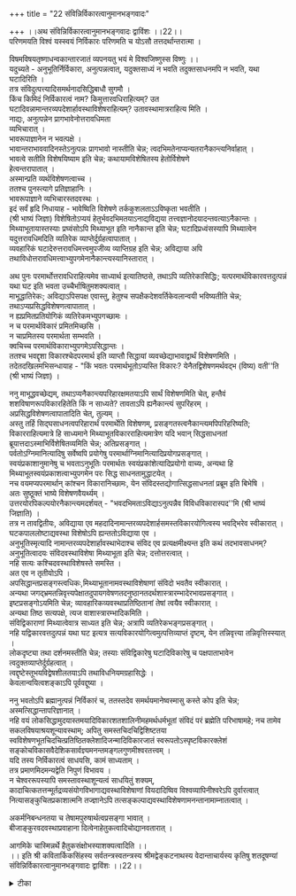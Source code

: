 +++
title = "22 संविन्निर्विकारत्वानुमानभङ्गवादः"

+++
।।अथ संविन्निर्विकारत्वानुमानभङ्गवादः द्वाविंशः ।।22।।  
परिणमयति विश्वं यस्स्वयं निर्विकारः परिणमति च योऽसौ तत्तदर्थान्तरात्मा ।  
  
विषमविषयतृष्णाधन्वकान्तारजातं व्यपनयतु भयं मे विश्वजिष्णुस्स विष्णुः ।।  
यदुच्यते - अनुभूतिर्निर्विकारा, अनुत्पन्नत्वात्, यदुक्तसाध्यं न भवति तदुक्तसाधनमपि न भवति, यथा घटादिरिति ।  
 तत्र संविदुत्पत्त्यादिसमर्थनादसिद्धिबाधौ सुगमौ ।  
 किंच किमिदं निर्विकारत्वं नाम? किमुत्तारवधिराहित्यम्? उत   
घटादिवन्नामान्तरव्यपदेशार्हावस्थाविशेषराहित्यम्? उतावस्थामात्रराहित्य मिति ।  
 नाद्यः, अनुत्पन्नेन प्रागभावेनोत्तरावधिमता   
व्यभिचारात् ।  
 भावरूपाज्ञानेन न भवत्पक्षे ।  
 भावान्तराभाववादिनस्तेऽनुत्पन्नः प्रागभावो नास्तीति चेन्न; त्वदभिमतेनाप्यन्यतरानैकान्त्यनिर्वाहात् ।  
 भावत्वे सतीति विशेषयिष्याम इति चेन्न; कथायामविशेषितस्य हेतोर्विशेषणे   
हेत्वन्तरापातात् ।  
 अस्मान्प्रति व्यर्थविशेषणत्वाच्च ।  
 ततश्च पुनस्त्यागे प्रतिज्ञाहानिः ।  
 भावरूपाज्ञाने व्यभिचारस्तदवस्थः ।  
 इदं सर्वं हृदि निधायाह - भावेष्विति विशेषणे तर्ककुशलताऽऽविष्कृता भवतीति ।  
 (श्री भाष्यं जिज्ञा) विशेषितोऽप्ययं हेतुर्भवदभिमतयाऽनाद्यविद्यया तत्त्वज्ञानोदयादन्तवत्याऽनैकान्तः ।  
 मिथ्याभूतायास्तस्याः प्रघ्वंसोऽपि मिथ्याभूत इति नानैकान्त इति चेन्न; घटादिप्रध्वंसस्यापि मिथ्यात्वेन यदुत्तरावधिमदिति व्यतिरेक व्याप्तेर्दुर्ग्रहत्वापातात् ।  
 व्यवहारिकं घटादेरुत्तरावधिमत्त्वमुपजीव्य व्याप्तिग्रह इति चेन्न; अविद्याया अपि तथाविधोत्तरावधिमत्त्वाभ्युपगमेनानैकान्त्यस्यानिस्तारात् ।  
  
अथ पुनः परमार्थोत्तरावधिराहित्यमेव साध्यार्थ इत्यातिष्ठसे, तथाऽपि व्यतिरेकासिद्धिः; यत्परमार्थविकारवत्तदुत्पन्नं यथा घट इति भवता उच्चैर्भाषितुमशक्यत्वात् ।  
 माभूद्धातिरेकः; अविद्याऽपिसपक्ष एवास्तु, हेतुश्च सपक्षैकदेशवर्तिकेवलान्वयी भविष्यतीति चेन्न; तथाऽप्यप्रसिद्धविशेषणत्वापातात् ।  
न ह्यप्रमितप्रतियोगिकं व्यतिरेकमभ्युपगच्छामः ।  
 न च परमार्थविकारं प्रमितमिच्छसि ।  
 न चाप्रमितस्य परमार्थता सम्भवति ।  
 क्वचिच्च परमार्थविकाराभ्युपगमेऽपसिद्धान्तः ।  
 ततश्च भवद्दृशा विकारश्चेदपरमार्थ इति व्याप्तौ सिद्धायां व्यवच्छेद्याभावाद्वार्थं विशेषणमिति ।  
 तदेतदखिलमभिसन्धायाह - "किं भवतः परमार्थभूतोऽप्यस्ति विकारः? येनैतद्विशेषणमर्थवद्भ (विष्य) वती''ति (श्री भाष्यं जिज्ञा) ।  
  
ननु माभूद्धवच्छेद्यम्, तथाऽप्यनैकान्त्यपरिहारक्षमतयाऽपि सार्थं विशेषणमिति चेत्, हन्तैवं शशविषाणरूपविकारहितेति किं न साध्यते? तावताऽपि ह्यनैकान्त्यं सुपरिहरम् ।  
 अप्रसिद्धविशेषणत्वापातादिति चेत्, तुल्यम् ।  
 अस्तु तर्हि सिद्घसाधनत्वपरिहारार्थं परमार्थेति विशेषणम्, प्रसङ्गतस्त्वनैकान्त्यमपिपरिहरिष्यति; विकारराहित्यमात्रे हि साध्यमाने मिथ्याभूतविकारराहित्यमात्रेण यदि भवान् सिद्धसाधनतां ब्रूयात्तदाऽस्माभिर्विशेषितव्यमिति चेन्न; अतिप्रसङ्गात् ।  
 पर्वतोऽग्निमानित्यादिषु सर्वेष्वपि प्रयोगेषु परमार्थाग्निमानित्यादिप्रयोगप्रसङ्गात् ।  
 स्वयंप्रकाशानुमानेषु च भवताऽनुभूतिः परमार्थतः स्वयंप्रकांशेत्यादिप्रयोगो वाच्यः, अन्यथा हि मिथ्याभूतस्वयंप्रकाशत्वाभ्युपगमेन परः सिद्ध साधनतामुद्धाटयेत् ।  
 नच वयमप्यपरमार्थान् कांश्चन विकारानिच्छामः, येन संविदस्तद्योगात्सिद्धसाधनतां प्रब्रूम इति बिभेषि ।  
 अतः सुष्ठूक्तं भाष्ये विशेषणवैयर्थ्यम् ।  
 उत्तरयोरपिकल्पयोरनैकान्त्यमदर्शयत् - "भवदभिमताऽविद्याऽनुत्पन्नैव विविधविकारास्पद''मि (श्री भाष्यं जिज्ञाति) ।  
तत्र न तावद्वितीयः, अविद्याया एव महदादिनामान्तरव्यपदेशार्हसमस्तविकारयोगित्वस्य भवद्भिरेव स्वीकारात् ।  
घटकपाललोष्टाद्यवस्था विशेषोऽपि ह्यन्ततोऽविद्याया एव ।  
 अनुभूतिस्मृत्यादि नामान्तरव्यपदेशार्हावस्थाभेदाश्च संविद एव प्रत्यक्षमीक्ष्यन्त इति कथं तदभावसाधनम्? अनुभूतित्वादयः संविदवस्थाविशेषा मिथ्याभूता इति चेन्न; दत्तोत्तरत्वात् ।  
 नहि सत्यः कश्चिदवस्थाविशेषस्ते समस्ति ।  
 अत एव न तृतीयोऽपि ।  
 अपसिद्धान्तप्रसङ्गस्त्वधिकः,मिथ्याभूतानामवस्थाविशेषाणां संविदो भवतैव स्वीकारात् ।  
 अन्यथा जगद्भ्रमतन्निवृत्त्यपेक्षातदुपायगवेषणतदनुष्ठानतदर्थशास्त्रारम्भादेरभावप्रसङ्गात् ।  
 इष्टप्रसङ्गोऽयमिति चेन्न; व्यावहारिकव्यवस्थाप्रतिष्ठितानां तेषां त्वयैव स्वीकारात् ।  
 अन्यथा तिष्ठ सत्यपक्षे, त्यज वाशास्त्रारम्भादिकमिति ।  
 संविद्विकाराणां मिथ्यात्वेवात्र साध्यत इति चेन्न; अत्रापि व्यतिरेकभङ्गप्रसङ्गात् ।  
नहि यद्विकारवत्तदुत्पन्नं यथा घट इत्यत्र सत्यविकारयोगित्वमुत्पत्तिव्याप्तं दृष्टम्, येन तन्निवृत्त्या तन्निवृत्तिस्स्यात् ।  
 लोकदृष्ट्या तथा दर्शनमस्तीति चेन्न; तस्याः संविद्विकारेषु घटादिविकारेषु च पक्षपाताभावेन त्वदुक्तव्याप्तेर्दुर्ग्रहत्वात् ।  
 त्वद्दृष्टेस्तूभयविद्वेषशीलतयाऽपि तथाविधनियमग्रहासिद्धेः ।  
 केवलान्वयित्वशङ्काऽपि पूर्ववद्दूष्या ।  
  
ननु भवतोऽपि ब्रह्मानुत्पन्नं निर्विकारं च, ततस्तदेव समर्थयमानेष्वस्मासु कस्ते कोप इति चेन्न; अस्मत्सिद्धान्तापरिज्ञानात् ।  
 नहि वयं लोकसिद्धामुदयास्तमयादिविकारशतशालिनीमहमर्थधर्मभूतां संविदं परं ब्रह्मेति परिभाषामहे; नच तामेव सकलविषयाश्रयशून्यावस्थाम्; अपितु समस्तचिदचिद्विशिष्टतया स्वविशेषणभूतचिदचित्प्रतिष्ठितक्लेशादिजन्मादिविकारजातं स्वरूपतोऽस्पृष्टविकारक्लेशं सङ्कोचविकासवैदेशिकसार्वज्ञ्यमनन्तमङ्गलगुणमीश्वरतत्त्वम् ।  
 यदि तस्य निर्विकारत्वं साधयसि, कामं साध्यताम् ।  
 तत्र प्रमाणमिदमन्यद्वेति निपुणं विभावय ।  
 न चेश्वररूपस्यापि समस्तावस्थाशून्यत्वं साधयितुं शक्यम्, कादाचित्कतत्तन्मूर्तद्रव्यसंयोगविभागाद्यवस्थाविशेषाणां वियदादिष्विव विश्वव्यापिनीश्वरेऽपि दुर्वारत्वात् नित्यासङ्कुचितप्रकाशात्मनि तज्ज्ञानेऽपि तत्सङ्कल्पाद्यवस्थाविशेषणामनन्तानामाम्नातत्वात् ।  
  
अकर्मनिबन्धनतया च तेषामपुरुषार्थत्वप्रसङ्गा भावात् ।  
 बीजाङ्कुरवदवस्थाप्रवाहाना दित्वेनाहेतुकत्वादिचोद्यानवतारात् ।  
   
आगमिके चास्मिन्नर्थे हैतुकसंक्षोभस्याशक्यत्वादिति ।।  
।। इति श्री कवितार्किकसिंहस्य सर्वतन्त्रस्वतन्त्रस्य श्रीमद्वेङ्कटनाथस्य वेदान्ताचार्यस्य कृतिषु शतदूषण्यां संविन्निर्विकारत्वानुमानभङ्गवादः द्वाविंशः ।।22।।

<details><summary>टीका</summary>

पूर्ववादे अनुभूतेरवस्थांतरापत्तिरेव न संभवति अजत्वादित्युक्तं । अनुमानं विस्तरेण दूषयन्वादार्थं संगृह्णाति ।परिणमयतीति। ननु""बहस्यां प्रजायेये'' ( तै.आनं.6 - अनु, छां - 6 - 2 - 3) तिसविकारताश्रवणान्निर्विकारताकमित्यत्राह ।तत्तदर्थांतरेति। साक्षाद्विकाराभावान्नविरोध इति भावः । घन्वामरूभूमिः। विश्वं परिणमयति तृह्नाति - परिणमयतीति । ननु ""बहुस्यां प्रजायेयेति'' सविकारता श्रवणात् निर्विकारताक इत्यत्राह - तत्तदर्थान्तरात्मतेति । साक्षाद्विकाराभावान्न विरोध इति भावः । 
सामान्येन भयंव्यपन्यत्विति विशेषेण वादार्थस्सूचितः।। विश्वमध्ये अनुभूतेरप्यंतर्भावाद्भयस्य ज्ञानविकारत्वादिति भावः ।
तत्र संविदिति। आदिपदेन सविकारत्वं गृह्यते । उत्पत्तिमत्वादसिद्धिः विकारत्वाच्च बाधः इत्यर्थः ।उत्तरावधिर्विनाशः उत घटादिवदिति नामांतरव्यपदेशार्हावस्था परिणामः तद्राहित्यमित्यर्थःअवस्थामात्रराहित्यमिति। कार्यमात्रराहित्यमित्यर्थः । अभावांरतवादिमतेनाहअनुत्पन्नेति।भवत्पक्षइति।व्यभिचारादित्यनुषंगः ।त्वदिति।त्वया स्वप्रागभाव व्यतिरिक्तेति। विद्यानुमाने विशेषणदानादिति भावःहेत्वंतरापातादिति। हेत्वंतरं नामनिग्रहस्थानं प्रसज्येत""विशेषत्वोक्तेर्हेतौ प्रतिषिद्धे विशेषणमिच्छतो हेत्वंतरमिति'' गौतमवचनादित्यर्थः ।अस्मान्प्रतीति। अस्मन्मते भावस्यैवाभवत्वात् व्यर्थविशेषणतया व्याप्यत्वासिद्धिरिति भावः ।ततश्चेति। ननु हेतुहानिरेव स्यात् न प्रतिज्ञाहानिरितिचेन्न । हेतु विशेषत्यागेपि प्रतिज्ञाहानिरेव प्रतिज्ञाहानिशब्दस्योक्तहान्यर्थत्वात् तदुक्तंवरदराजीये ""अत्र प्रतिज्ञाग्रहणं मुक्तमात्रोपलक्षणं सत्यमन्वर्थ संज्ञेयमुपलक्षण नामैव प्रतिज्ञाहानि''रिति । अविशेष हेतावेव पूर्वोक्तं व्यवहारं च स्मारयति ।भावरूपेति।आहेति। भाष्यकारइति शेषः । ननु पारमार्थिक विनाशाभावस्साध्यः । भावरूपाज्ञानस्य मिथ्यात्वेन विनाशित्वमप्यपरमार्थिकमिति तदभावस्य पारमार्थिकस्य साध्यस्य सत्वान्नव्यभिचार इति शंकते ।मिथ्याभूताया इति।व्याप्तिग्रहासंभवेन दूषयति । नेति । किंप्रतिभासिकविनाशित्वं व्याप्तिनिरूपकं उत व्यावहारिकं उत पारमार्थिकमिति विकल्पमभिप्रेत्याद्यं दूषयति ।घटादीति। घटादेर्व्यावहारिक विनाशित्वादिति भावः । द्वितीयमाशंकते ।व्यावहारिकमिति।अविद्याऽया अपीति। घटादितुल्यत्वादिति भावः ।
तृतीयमाशंकते ।अथ पुनरिति।उच्चैर्भाषितमिति। परमार्थस्य विकारस्याभ्युपगमे अपसिद्धांता पातादिति भावः । ननु पारमार्थिकोत्तरावधिमत्वस्य व्यतिरेक एव साध्यः । न च व्यतिरेकासंभवः हेतोरन्वयित्वादिति शंकते ।अथ पुनरिति माभूदिति। अप्रसिद्धविशेषणत्वं साध्याप्रसिद्धिरित्यर्थः । तदेवोपपादयतिनहीति। अस्तु परमार्थ विकारस्यापि क्वचित्प्रमितिरित्यत्राह ।नच परमार्थेति। माभूद्विकारस्य प्रमितिः तथापि सः बाधात्परमार्थोस्त्वित्यत्राह ।नचेति। प्रमाणंविनापि प्रमेयांगीकारेऽतिप्रसंगादिति भावः । अप्रतीस्यापि परमार्थत्वे अद्वैतभंगश्चेत्याह ।क्वचिच्चेति । ततश्चेति। विकारा भावं साध्यता त्वया विकारमात्रस्य पारमार्थिकत्वांगीकारात्पारमार्थिकविकारस्याप्रसिद्ध्या तदभावस्याप्यप्रसिद्धेः तद्बाधनासंभवादपारमार्थिविकाराभाव एव साधनीयः । तथा च विशेषणमनुपादेयेत्यर्थः । नन्वपरमार्थविकारः भाव एव साध्यः । परमार्थविशेषणं वात्विद्यायां व्यभिचारवारकतया सार्थकं चेति ।
शंकते ।ननुमाभूदिति।हंतैवमिति। शशविषाणविशेषितविकारराहित्य तुल्यमिति भावः ।तुल्यमिति।परमार्थविकारस्य प्रतियोगिनोऽप्रसिद्धत्वादिति भावः । ननु विकारराहित्यमात्रे साध्ये सिद्धसाधनात् किंचिद्विशेषण विशिष्टं साध्यं वाच्यं । शशविशाणरूपविकारराहित्यसाध्यंतु न सिद्धसाधनपरिहारार्थं । तस्यापि सिद्धत्वात् । अत एव तत्परित्यागः । नत्वप्रसिद्धविशेषणत्वात् परमार्थविकारराहित्य साधने तु सिद्धसाधनमिति न तुल्यत्वमिति शंकते ।अस्तुतर्हीति। ननु विकारराहित्यमात्रे साध्ये कथंसिद्धसाधनमित्यत्राह ।विकारराहित्यमात्रेहीति। पारमार्थिकापारमार्थिकविकारानुगतस्यैवविकारत्वस्यैकस्याभावात् तदवच्छिन्नसामान्याभावस्य साधयितुमशक्यत्वात् । विकारराहित्यमात्रे साधिते मिथ्याभूतविकाराभावप्रतीतेस्सिद्ध साधनं । तद्व्यावृत्यर्थं परमार्थविशेषणं साध्यमित्यर्थः । अति प्रसंगमुपपादयतिपर्वतोग्निमानिति। ननु परमार्थाग्निमानित्यादिरूपेणैव साधनं तत्रेष्टमिति चेत्तथापि मिथ्याभूतपरमार्थत्वा मादायसिद्धसाधनोद्भावनशंकया परमार्थत्वेऽपिपरमार्थविशेषणमेव तत्र तत्रपीत्यनवस्थायां तात्पर्यात् ।न च वयमपीति। स्वाधिकरणनिष्ठात्यंताभावप्रतियोगित्वमेव मिथ्यात्वं विवक्षितं ततश्चमिथ्याभूतविकाराभावस्यसिद्धत्वात् सिद्धसाधनमित्याहुः । अन्येतु विकारसामान्याभावः साध्यः । तथाच मिथ्याभूतविकारांगीकारत्सिद्धसाधनं बाध इत्याहुः ।अदर्शयदिति। भाष्यकार इति शेषः । तत्परं भाष्यं दर्शयतिभवदभिमतेति। भाष्यं विवृणोतिन तावदिति। द्वितीयः परिणामित्वा भाव कल्पः । अविद्यायाः प्रत्यक्षामवस्थामप्याह ।घटकपालेति। प्रत्यक्ष बाधमप्याह ।अनुभूतीति। नन्वंतः करणविकाराः । एतेन संविद्विकाराइति चेन्न घटादिविकाराणां अनृतत्वेनेव स्मृत्यादिविकाराणां ज्ञानत्वेनानुभवादिति भावः ।दत्तरोत्तरत्वादिति। परमार्थत्वविशेषणे प्रसिद्धविशेषणत्वापातादित्यादिनेतिभावः ।अत एवेति। अविद्यायां व्यभिचारबाध सिद्धसाधनादत एव विकारमात्रनिषेधपक्षोऽसंगत इत्यर्थः ।अपसिद्धांतमेवोपपादयतिमिथ्याभूतानामिति। ब्रह्मण एव संवित्वादिति भावः ।अन्यथेति। मिथ्याभूत, विकाराणामप्यभावे शास्त्रं किमर्थमिति भावः । अन्येतु विकारमात्रस्यैवाभावात् जगद् भ्रमतन्निवर्तकशास्त्रादिदर्शनविरोध इति भावः इत्याहुः ।गजोपि मिथ्या पलायनमपि मिथ्येतिन्यायेन शास्त्रारंभादिकमपि नास्तीति शंकते ।इष्टेति । व्यवहारिकेति। प्रतीतिसिद्धानामपि रुचेर्ब्रह्मणोऽप्यपहारप्रसंगेन, शून्यवादिशिष्यता प्रसज्येत 
।तद्व्यावृत्यर्थं व्यावहारिकव्यवस्था स्वीकार्येत्यर्थः । शून्यवादबहिर्भावमिच्छते यदि व्यावहारिक व्यवस्था न विरोचते नवा सत्यपक्षमेव शरणमित्याहअन्यथा तिष्ठेति। ननु परमार्थ विकारशून्यत्वमेव साध्यते । विकारवतश्चतत्साधने विशेष्यवति विशिष्टनिषेधस्य विशेषणनिषेध पर्यवसानात् मिथ्याविकारत्वं सिध्यतीति नोक्तविरोध इति शंकते ।संविद्विकाराणामिति । नहि सद्विकारवदिति। सत्यविकारवदित्यर्थः । त्वन्मते विकाराणामसत्यत्वादित्यर्थः । ननु लौकिकप्रतीत्यनुसारेण अनुमानं प्रवर्तते । लौकिकानां घटादिविकारेदुंपारमार्थस्यैव प्रतीते घटादौ परमार्थविकारोत्पत्योः व्याप्तिग्रहस्संभवत्येवेति शंकते ।लोकदृष्टयेति।लौकिकैस्संविद्विकाराणामपि पारमार्थ्येन ग्रहात् तत्त्त्रैव व्यभिचारग्रहात् सत्यविकार योगित्वोत्पन्नत्वयोर्न व्याप्तिग्रह इत्याह ।नेति । तस्या इति। लोकदृष्टेरित्यर्थः । नन्वस्मद्दृष्ट्यनुसारेणानुमान प्रवृत्तौ व्यभिचारो नास्त्येव अनुभूतेः परमार्थ विकाराभावात् घटादिविकाराणा संविद्विकाराणामुभयेषां परमार्थत्वाभावात् व्यतिरेकासिद्धिरिति भावः । ननु परमार्थ विकाराभाव एव साध्यः । न च व्यतिरेकासंभवः अन्वयित्वादिति शंकां निरस्यति ।केवलान्वयित्वेति। अप्रसिद्धविशेषणत्वापातादित्यादिना दूष्येत्यर्थः । सिद्धांतिनापसिद्धांत दोषमाशंकते ।
नन्विति। निरनुयोज्यनुयोगमुद्भावयति ।नास्मदिति। नन्वीश्वरसंविदो विकारांगीकारेऽपसिद्धांत इत्यत आह ।न च तामेव चेति। तृतीयकल्पे, दोषमाह । न च तामेवेतीत्यप्याहुः ।कामं साध्यतामिति। वक्ष्यमाणं प्रतिहेतुस्वरूपदृष्टविकारक्लेशमिति विकारमात्राभावो ब्रह्मस्वरूपेपि साधयितुं शक्यो न भवतीत्याह ।नचेश्वररूपस्यापि इति । संयोगेति। असंगत्वश्रुतिश्चन स्थानतोपि परस्योभयलिंगं सर्वत्रहीत्यधिकरण प्रतिपादित दोषाभावपरेति भावः ।तदैक्ष बहस्यां प्रजायेयेत्यादि श्रुतिशत सिद्धसंकल्प लीलारसाधनंत विकाराश्रवणाच्च नेश्वरधर्मभूतज्ञानेप्यवस्थामात्रशून्यत्वसाधन संभव इत्यत आह ।नित्येति। तद्ज्ञानेपि ईश्वरज्ञानेपि । नन्वीश्वर ज्ञानस्य विकारांगीकारे दुःखाद्यपुरुषार्थानामपि प्रसंग इत्यत्राह ।।अकर्मेतिईश्वरस्यकर्माभावात् कर्ममूलत्वात् दुःखादेरिति भावः । ननु विकारस्य कर्ममूलत्वाभावे निर्हेतुकवादप्रसंग इत्यत्राह ।बीजांकुरवदिति। न चलोके कर्मेवकारणमिति भावः । ननु कर्ममूलत्वाभावे सुखाद्यवस्थापि नस्यादित्याह ।आगमिकेचेति।(तै उ.आन 8 अनु) ""सएको ब्रह्मण आनंदः'' (ब्र.सू.2 - 1 - 33) लोकवत्तुलीलाकैवल्यं'' इत्यादिश्रुतिसूत्रादिभिर्निर्णीयर्थेशुष्कतर्कस्यानवतारात् सुखमात्रे न कर्ममूलत्वमिति भावः ।।
।। वत्सजलधिकौस्तुभ नृसिंहगुरुसुतेन सिंहदेवेन कृतायां शतदूषणी टीकायां द्वाविंशस्समाप्तः ।।
</details>

